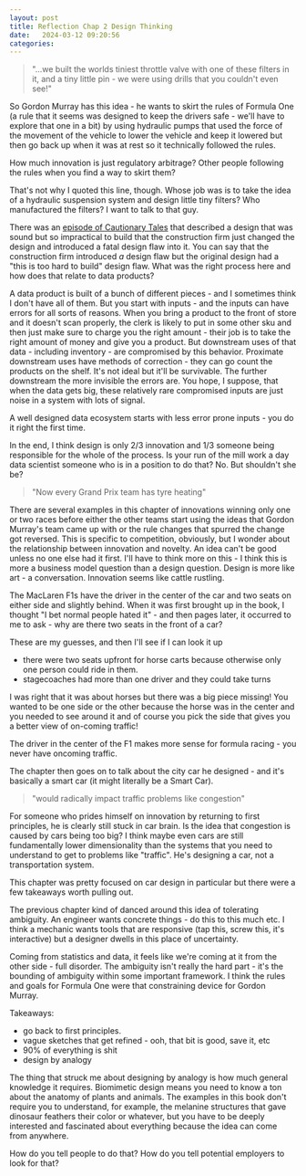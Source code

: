 ```yaml
---
layout: post
title: Reflection Chap 2 Design Thinking
date:   2024-03-12 09:20:56
categories: 
---
```


>"...we built the worlds tiniest throttle valve with one of these filters in it, and a tiny little pin - we were using drills that you couldn't even see!"

So Gordon Murray has this idea - he wants to skirt the rules of Formula One (a rule that it seems was designed to keep the drivers safe - we'll have to explore that one in a bit) by using hydraulic pumps that used the force of the movement of the vehicle to lower the vehicle and keep it lowered but then go back up when it was at rest so it technically followed the rules.

How much innovation is just regulatory arbitrage?  Other people following the rules when you find a way to skirt them?

That's not why I quoted this line, though.  Whose job was is to take the idea of a hydraulic suspension system and design little tiny filters?  Who manufactured the filters?  I want to talk to that guy.

There was an [episode of Cautionary Tales](https://timharford.com/2022/03/cautionary-tales-death-on-the-dance-floor/) that described a design that was sound but so impractical to build that the construction firm just changed the design and introduced a fatal design flaw into it.  You can say that the construction firm introduced _a_ design flaw but the original design had a "this is too hard to build" design flaw.  What was the right process here and how does that relate to data products?

A data product is built of a bunch of different pieces - and I sometimes think I don't have all of them.  But you start with inputs - and the inputs can have errors for all sorts of reasons.  When you bring a product to the front of store and it doesn't scan properly, the clerk is likely to put in some other sku and then just make sure to charge you the right amount - their job is to take the right amount of money and give you a product.  But downstream uses of that data - including inventory - are compromised by this behavior.  Proximate downstream uses have methods of correction - they can go count the products on the shelf.  It's not ideal but it'll be survivable.  The further downstream the more invisible the errors are.  You hope, I suppose, that when the data gets big, these relatively rare compromised inputs are just noise in a system with lots of signal.  

A well designed data ecosystem starts with less error prone inputs - you do it right the first time.  

In the end, I think design is only 2/3 innovation and 1/3 someone being responsible for the whole of the process.  Is your run of the mill work a day data scientist someone who is in a position to do that? No.  But shouldn't she be?

>"Now every Grand Prix team has tyre heating"

There are several examples in this chapter of innovations winning only one or two races before either the other teams start using the ideas that Gordon Murray's team came up with or the rule changes that spurred the change got reversed.  This is specific to competition, obviously, but I wonder about the relationship between innovation and novelty.  An idea can't be good unless no one else had it first.  I'll have to think more on this - I think this is more a business model question than a design question.  Design is more like art - a conversation.  Innovation seems like cattle rustling.

The MacLaren F1s have the driver in the center of the car and two seats on either side and slightly behind.  When it was first brought up in the book, I thought "I bet normal people hated it" - and then pages later, it occurred to me to ask - why are there two seats in the front of a car?

These are my guesses, and then I'll see if I can look it up
 - there were two seats upfront for horse carts because otherwise only one person could ride in them.
 - stagecoaches had more than one driver and they could take turns
 
 
I was right that it was about horses but there was a big piece missing!  You wanted to be one side or the other because the horse was in the center and you needed to see around it and of course you pick the side that gives you a better view of on-coming traffic!    

The driver in the center of the F1 makes more sense for formula racing - you never have oncoming traffic.

The chapter then goes on to talk about the city car he designed - and it's basically a smart car (it might literally be a Smart Car).

> "would radically impact traffic problems like congestion"

For someone who prides himself on innovation by returning to first principles, he is clearly still stuck in car brain.  Is the idea that congestion is caused by cars being too big?  I think maybe even cars are still fundamentally lower dimensionality than the systems that you need to understand to get to problems like "traffic".  He's designing a car, not a transportation system.  

This chapter was pretty focused on car design in particular but there were a few takeaways worth pulling out.

The previous chapter kind of danced around this idea of tolerating ambiguity.  An engineer wants concrete things - do this to this much etc.  I think a mechanic wants tools that are responsive (tap this, screw this, it's interactive) but a designer dwells in this place of uncertainty.

Coming from statistics and data, it feels like we're coming at it from the other side - full disorder.  The ambiguity isn't really the hard part - it's the bounding of ambiguity within some important framework.  I think the rules and goals for Formula One were that constraining device for Gordon Murray.  

Takeaways:

- go back to first principles. 
- vague sketches that get refined - ooh, that bit is good, save it, etc
- 90% of everything is shit
- design by analogy


The thing that struck me about designing by analogy is how much general knowledge it requires.  Biomimetic design means you need to know a ton about the anatomy of plants and animals.  The examples in this book don't require you to understand, for example, the melanine structures that gave dinosaur feathers their color or whatever, but you have to be deeply interested and fascinated about everything because the idea can come from anywhere.

How do you tell people to do that?  How do you tell potential employers to look for that?